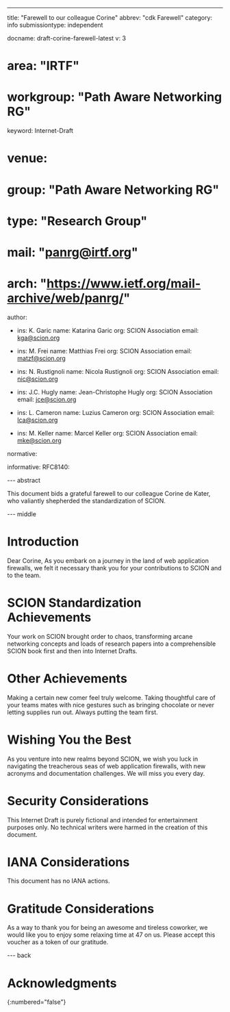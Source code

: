 ---
title: "Farewell to our  colleague Corine"
abbrev: "cdk Farewell"
category: info
submissiontype: independent

docname: draft-corine-farewell-latest
v: 3
# area: "IRTF"
# workgroup: "Path Aware Networking RG"
keyword: Internet-Draft
# venue:
#  group: "Path Aware Networking RG"
#  type: "Research Group"
#  mail: "panrg@irtf.org"
#  arch: "https://www.ietf.org/mail-archive/web/panrg/"

author:
 -   ins:  K. Garic
     name: Katarina Garic
     org: SCION Association
     email: kga@scion.org

 -   ins:  M. Frei
     name: Matthias Frei
     org: SCION Association
     email: matzf@scion.org

 -   ins: N. Rustignoli
     name: Nicola Rustignoli
     org: SCION Association
     email: nic@scion.org

 -   ins:  J.C. Hugly
     name: Jean-Christophe Hugly
     org: SCION Association
     email: jce@scion.org

 -   ins:  L. Cameron
     name: Luzius Cameron
     org: SCION Association
     email: lca@scion.org

 -   ins:  M. Keller
     name: Marcel Keller
     org: SCION Association
     email: mke@scion.org

normative:

informative:
  RFC8140:

--- abstract

This document bids a grateful farewell to our colleague Corine de Kater, who valiantly shepherded the standardization of SCION.



--- middle

# Introduction

Dear Corine,
As you embark on a journey in the land of web application firewalls, we felt it necessary thank you for your contributions to SCION and to the team.

# SCION Standardization Achievements

Your work on SCION brought order to chaos, transforming arcane networking concepts and loads of research papers into a comprehensible SCION book first and then into Internet Drafts.

# Other Achievements

Making a certain new comer feel truly welcome. Taking thoughtful care of your teams mates with nice gestures such as bringing chocolate or never letting supplies run out. Always putting the team first.

# Wishing You the Best

As you venture into new realms beyond SCION, we wish you luck in navigating the treacherous seas of web application firewalls, with new acronyms and documentation challenges. We will miss you every day.

# Security Considerations

This Internet Draft is purely fictional and intended for entertainment purposes only. No technical writers were harmed in the creation of this document.

# IANA Considerations

This document has no IANA actions.

# Gratitude Considerations

As a way to thank you for being an awesome and tireless coworker, we would like you to enjoy some relaxing time at 47 on us. Please accept this voucher as a token of our gratitude.

--- back

# Acknowledgments
{:numbered="false"}

